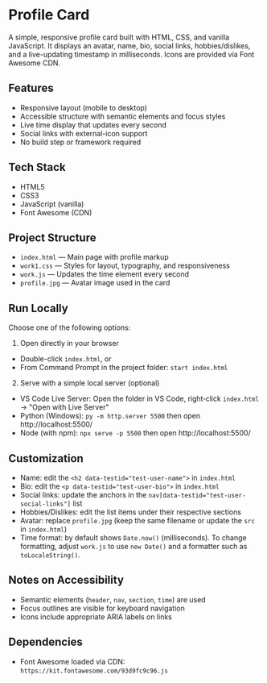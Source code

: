 # Profile Card

A simple, responsive profile card built with HTML, CSS, and vanilla JavaScript. It displays an avatar, name, bio, social links, hobbies/dislikes, and a live-updating timestamp in milliseconds. Icons are provided via Font Awesome CDN.

## Features

- Responsive layout (mobile to desktop)
- Accessible structure with semantic elements and focus styles
- Live time display that updates every second
- Social links with external-icon support
- No build step or framework required

## Tech Stack

- HTML5
- CSS3
- JavaScript (vanilla)
- Font Awesome (CDN)

## Project Structure

- `index.html` — Main page with profile markup
- `work1.css` — Styles for layout, typography, and responsiveness
- `work.js` — Updates the time element every second
- `profile.jpg` — Avatar image used in the card

## Run Locally

Choose one of the following options:

1. Open directly in your browser

- Double-click `index.html`, or
- From Command Prompt in the project folder: `start index.html`

2. Serve with a simple local server (optional)

- VS Code Live Server: Open the folder in VS Code, right‑click `index.html` → "Open with Live Server"
- Python (Windows): `py -m http.server 5500` then open http://localhost:5500/
- Node (with npm): `npx serve -p 5500` then open http://localhost:5500/

## Customization

- Name: edit the `<h2 data-testid="test-user-name">` in `index.html`
- Bio: edit the `<p data-testid="test-user-bio">` in `index.html`
- Social links: update the anchors in the `nav[data-testid="test-user-social-links"]` list
- Hobbies/Dislikes: edit the list items under their respective sections
- Avatar: replace `profile.jpg` (keep the same filename or update the `src` in `index.html`)
- Time format: by default shows `Date.now()` (milliseconds). To change formatting, adjust `work.js` to use `new Date()` and a formatter such as `toLocaleString()`.

## Notes on Accessibility

- Semantic elements (`header`, `nav`, `section`, `time`) are used
- Focus outlines are visible for keyboard navigation
- Icons include appropriate ARIA labels on links

## Dependencies

- Font Awesome loaded via CDN: `https://kit.fontawesome.com/93d9fc9c96.js`
